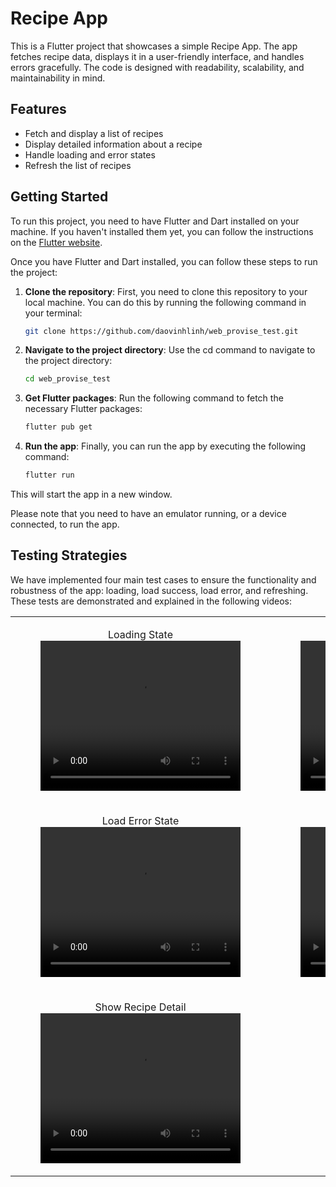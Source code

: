 # Recipe App

This is a Flutter project that showcases a simple Recipe App. The app fetches recipe data, displays it in a user-friendly interface, and handles errors gracefully. The code is designed with readability, scalability, and maintainability in mind.

## Features

- Fetch and display a list of recipes
- Display detailed information about a recipe
- Handle loading and error states
- Refresh the list of recipes

## Getting Started

To run this project, you need to have Flutter and Dart installed on your machine. If you haven't installed them yet, you can follow the instructions on the [Flutter website](https://flutter.dev/docs/get-started/install).

Once you have Flutter and Dart installed, you can follow these steps to run the project:

1. **Clone the repository**: First, you need to clone this repository to your local machine. You can do this by running the following command in your terminal:

    ```bash
    git clone https://github.com/daovinhlinh/web_provise_test.git
    ```

2. **Navigate to the project directory**: Use the cd command to navigate to the project directory:

   ```bash
   cd web_provise_test
   ```

3. **Get Flutter packages**: Run the following command to fetch the necessary Flutter packages:

   ```bash
   flutter pub get
   ```

4. **Run the app**: Finally, you can run the app by executing the following command:

   ```bash
   flutter run
   ```


This will start the app in a new window.

Please note that you need to have an emulator running, or a device connected, to run the app.

## Testing Strategies

We have implemented four main test cases to ensure the functionality and robustness of the app: loading, load success, load error, and refreshing. These tests are demonstrated and explained in the following videos:

<table>
  <tr>
    <td>
      <figure>
        <figcaption style="text-align: center;">Loading State</figcaption>
        <video src="https://github.com/user-attachments/assets/6569d056-7265-41c7-8fc9-061eef4818c7" width="320" height="240" controls>
          Your browser does not support the video tag.
        </video>
      </figure>
    </td>
    <td>
      <figure>
        <figcaption style="text-align: center;">Load Success State</figcaption>
        <video src="https://github.com/user-attachments/assets/bf7501f5-0ed4-46bc-956d-0eaca90d19f5" width="320" height="240" controls>
          Your browser does not support the video tag.
        </video>
      </figure>
    </td>
  </tr>
  <tr>
    <td>
      <figure>
        <figcaption style="text-align: center;">Load Error State</figcaption>
        <video src="https://github.com/user-attachments/assets/eb20eb2f-0dea-4399-8e23-9191763ff0a2" width="320" height="240" controls>
          Your browser does not support the video tag.
        </video>
      </figure>
    </td>
    <td>
      <figure>
        <figcaption style="text-align: center;">Refreshing</figcaption>
        <video src="https://github.com/user-attachments/assets/5c21a356-c941-4ef9-a687-814459d7dafd" width="320" height="240" controls>
          Your browser does not support the video tag.
        </video>
      </figure>
    </td>
  </tr>
  <tr>
    <td>
      <figure>
        <figcaption style="text-align: center;">Show Recipe Detail</figcaption>
        <video src="https://github.com/user-attachments/assets/0803ce65-516c-40c4-8a05-2be9886d5671" width="320" height="240" controls>
          Your browser does not support the video tag.
        </video>
      </figure>
    </td>
  </tr>
</table>
